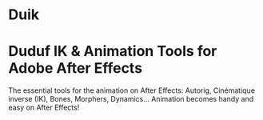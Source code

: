 Duik
====

Duduf IK &amp; Animation Tools for Adobe After Effects
====

The essential tools for the animation on After Effects: Autorig, Cinématique inverse (IK), Bones, Morphers, Dynamics… Animation becomes handy and easy on After Effects!
